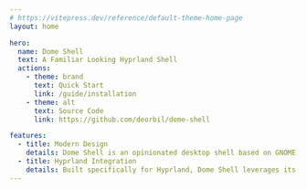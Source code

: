 ```yaml
---
# https://vitepress.dev/reference/default-theme-home-page
layout: home

hero:
  name: Dome Shell
  text: A Familiar Looking Hyprland Shell
  actions:
    - theme: brand
      text: Quick Start
      link: /guide/installation
    - theme: alt
      text: Source Code
      link: https://github.com/deorbil/dome-shell

features:
  - title: Modern Design
    details: Dome Shell is an opinionated desktop shell based on GNOME, featuring a clean and minimalist design.
  - title: Hyprland Integration
    details: Built specifically for Hyprland, Dome Shell leverages its features for a seamless user experience.
---
```

